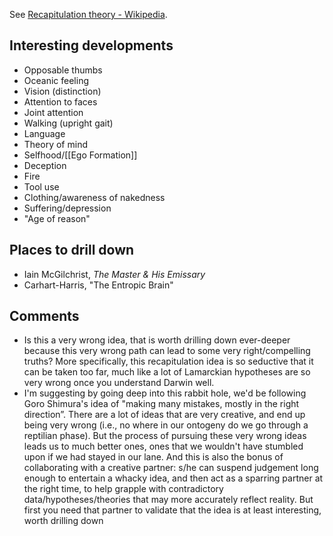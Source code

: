 See [Recapitulation theory - Wikipedia](https://en.wikipedia.org/wiki/Recapitulation_theory).

## Interesting developments

- Opposable thumbs
- Oceanic feeling
- Vision (distinction)
- Attention to faces
- Joint attention
- Walking (upright gait)
- Language
- Theory of mind
- Selfhood/[[Ego Formation]]
- Deception
- Fire
- Tool use
- Clothing/awareness of nakedness
- Suffering/depression
- "Age of reason"

## Places to drill down

- Iain McGilchrist, _The Master & His Emissary_
- Carhart-Harris, "The Entropic Brain"

## Comments

- Is this a very wrong idea, that is worth drilling down ever-deeper because this very wrong path can lead to some very right/compelling truths? More specifically, this recapitulation idea is so seductive that it can be taken too far, much like a lot of Lamarckian hypotheses are so very wrong once you understand Darwin well. 
- I'm suggesting by going deep into this rabbit hole, we'd be following Goro Shimura's idea of "making many mistakes, mostly in the right direction”. There are a lot of ideas that are very creative, and end up being very wrong (i.e., no where in our ontogeny do we go through a reptilian phase). But the process of pursuing these very wrong ideas leads us to much better ones, ones that we wouldn't have stumbled upon if we had stayed in our lane. And this is also the bonus of collaborating with a creative partner: s/he can suspend judgement long enough to entertain a whacky idea, and then act as a sparring partner at the right time, to help grapple with contradictory data/hypotheses/theories that may more accurately reflect reality. But first you need that partner to validate that the idea is at least interesting, worth drilling down 
